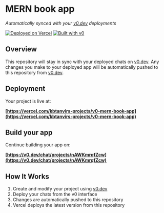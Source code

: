 # MERN book app

*Automatically synced with your [v0.dev](https://v0.dev) deployments*

[![Deployed on Vercel](https://img.shields.io/badge/Deployed%20on-Vercel-black?style=for-the-badge&logo=vercel)](https://vercel.com/kbtanvirs-projects/v0-mern-book-app)
[![Built with v0](https://img.shields.io/badge/Built%20with-v0.dev-black?style=for-the-badge)](https://v0.dev/chat/projects/nAWKmrqfZcw)

## Overview

This repository will stay in sync with your deployed chats on [v0.dev](https://v0.dev).
Any changes you make to your deployed app will be automatically pushed to this repository from [v0.dev](https://v0.dev).

## Deployment

Your project is live at:

**[https://vercel.com/kbtanvirs-projects/v0-mern-book-app](https://vercel.com/kbtanvirs-projects/v0-mern-book-app)**

## Build your app

Continue building your app on:

**[https://v0.dev/chat/projects/nAWKmrqfZcw](https://v0.dev/chat/projects/nAWKmrqfZcw)**

## How It Works

1. Create and modify your project using [v0.dev](https://v0.dev)
2. Deploy your chats from the v0 interface
3. Changes are automatically pushed to this repository
4. Vercel deploys the latest version from this repository